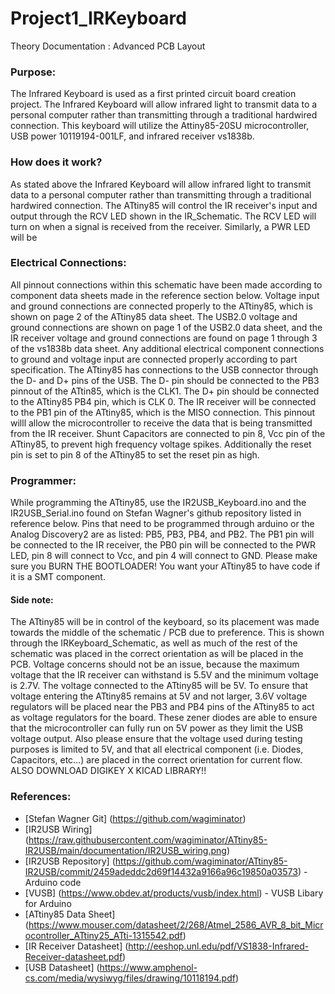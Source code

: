# Project1_IRKeyboard
Theory Documentation : Advanced PCB Layout
### Purpose:
The Infrared Keyboard is used as a first printed circuit board creation project. 
The Infrared Keyboard will allow infrared light to transmit data to a personal computer rather than transmitting through a traditional hardwired connection.
This keyboard will utilize the Attiny85-20SU microcontroller, USB power 10119194-001LF, and infrared receiver vs1838b.
### How does it work?
As stated above the Infrared Keyboard will allow infrared light to transmit data to a personal computer rather than transmitting through a traditional hardwired connection.
The ATtiny85 will control the IR receiver's input and output through the RCV LED shown in the IR_Schematic. 
The RCV LED will turn on when a signal is received from the receiver. 
Similarly, a PWR LED will be 
### Electrical Connections:
All pinnout connections within this schematic have been made according to component data sheets made in the reference section below. 
Voltage input and ground connections are connected properly to the ATtiny85, which is shown on page 2 of the ATtiny85 data sheet.
The USB2.0 voltage and ground connections are shown on page 1 of the USB2.0 data sheet, and the IR receiver voltage and ground connections are found on page 1 through 3 of the vs1838b data sheet.
Any additional electrical component connections to ground and voltage input are connected properly according to part specification. 
The ATtiny85 has connections to the USB connector through the D- and D+ pins of the USB. 
The D- pin should be connected to the PB3 pinnout of the ATtin85, which is the CLK1.
The D+ pin should be connected to the ATtiny85 PB4 pin, which is CLK 0. 
The IR receiver will be connected to the PB1 pin of the ATtiny85, which is the MISO connection. 
This pinnout willl allow the microcontroller to receive the data that is being transmitted from the IR receiver.
Shunt Capacitors are connected to pin 8, Vcc pin of the ATtiny85, to prevent high frequency voltage spikes.
Additionally the reset pin is set to pin 8 of the ATtiny85 to set the reset pin as high.
### Programmer:
While programming the ATtiny85, use the IR2USB_Keyboard.ino and the IR2USB_Serial.ino found on Stefan Wagner's github repository listed in reference below.
Pins that need to be programmed through arduino or the Analog Discovery2 are as listed: PB5, PB3, PB4, and PB2. 
The PB1 pin will be connected to the IR receiver, the PB0 pin will be connected to the PWR LED, pin 8 will connect to Vcc, and pin 4 will connect to GND.
Please make sure you BURN THE BOOTLOADER!
You want your ATtiny85 to have code if it is a SMT component.
#### Side note:
The ATtiny85 will be in control of the keyboard, so its placement was made towards the middle of the schematic / PCB due to preference.
This is shown through the IRKeyboard_Schematic, as well as much of the rest of the schematic was placed in the correct orientation as will be placed in the PCB.
Voltage concerns should not be an issue, because the maximum voltage that the IR receiver can withstand is 5.5V and the minimum voltage is 2.7V.
The voltage connected to the ATtiny85 will be 5V.
To ensure that voltage entering the ATtiny85 remains at 5V and not larger, 3.6V voltage regulators will be placed near the PB3 and PB4 pins of the ATtiny85 to act as voltage regulators for the board.
These zener diodes are able to ensure that the microcontroller can fully run on 5V power as they limit the USB voltage output.
Also please ensure that the voltage used during testing purposes is limited to 5V, and that all electrical component (i.e. Diodes, Capacitors, etc...) are placed in the correct orientation for current flow.
ALSO DOWNLOAD DIGIKEY X KICAD LIBRARY!!
### References:
- [Stefan Wagner Git] (https://github.com/wagiminator)
- [IR2USB Wiring] (https://raw.githubusercontent.com/wagiminator/ATtiny85-IR2USB/main/documentation/IR2USB_wiring.png)
- [IR2USB Repository] (https://github.com/wagiminator/ATtiny85-IR2USB/commit/2459adeddc2d69f14432a9166a96c19850a03573) - Arduino code
- [VUSB] (https://www.obdev.at/products/vusb/index.html) - VUSB Libary for Arduino
- [ATtiny85 Data Sheet] (https://www.mouser.com/datasheet/2/268/Atmel_2586_AVR_8_bit_Microcontroller_ATtiny25_ATti-1315542.pdf)
- [IR Receiver Datasheet] (http://eeshop.unl.edu/pdf/VS1838-Infrared-Receiver-datasheet.pdf)
- [USB Datasheet] (https://www.amphenol-cs.com/media/wysiwyg/files/drawing/10118194.pdf)
